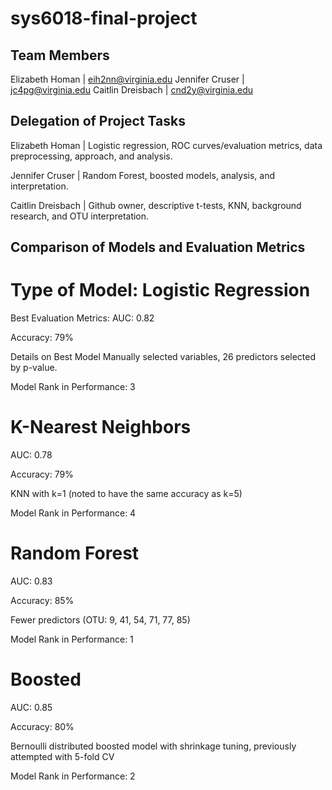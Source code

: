 # sys6018-final-project

## Team Members

Elizabeth Homan | eih2nn@virginia.edu 
Jennifer Cruser | jc4pg@virginia.edu
Caitlin Dreisbach | cnd2y@virginia.edu

## Delegation of Project Tasks

Elizabeth Homan | Logistic regression, ROC curves/evaluation metrics, data preprocessing, approach, and analysis.

Jennifer Cruser | Random Forest, boosted models, analysis, and interpretation.

Caitlin Dreisbach | Github owner, descriptive t-tests, KNN, background research, and OTU interpretation.

## Comparison of Models and Evaluation Metrics

# Type of Model: Logistic Regression

Best Evaluation Metrics: AUC: 0.82

Accuracy: 79%

Details on Best Model Manually selected variables, 26 predictors selected by p-value.

Model Rank in Performance: 3

# K-Nearest Neighbors

AUC: 0.78

Accuracy: 79%

KNN with k=1 (noted to have the same accuracy as k=5)

Model Rank in Performance: 4


# Random Forest

AUC: 0.83

Accuracy: 85%

Fewer predictors (OTU: 9, 41, 54, 71, 77, 85)

Model Rank in Performance: 1


# Boosted 

AUC: 0.85

Accuracy: 80%

Bernoulli distributed boosted model with shrinkage tuning, previously attempted with 5-fold CV

Model Rank in Performance: 2
 
